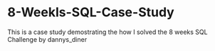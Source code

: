 # 8-Weekls-SQL-Case-Study
This is a case study demostrating the how I solved the 8 weeks SQL Challenge by dannys_diner
